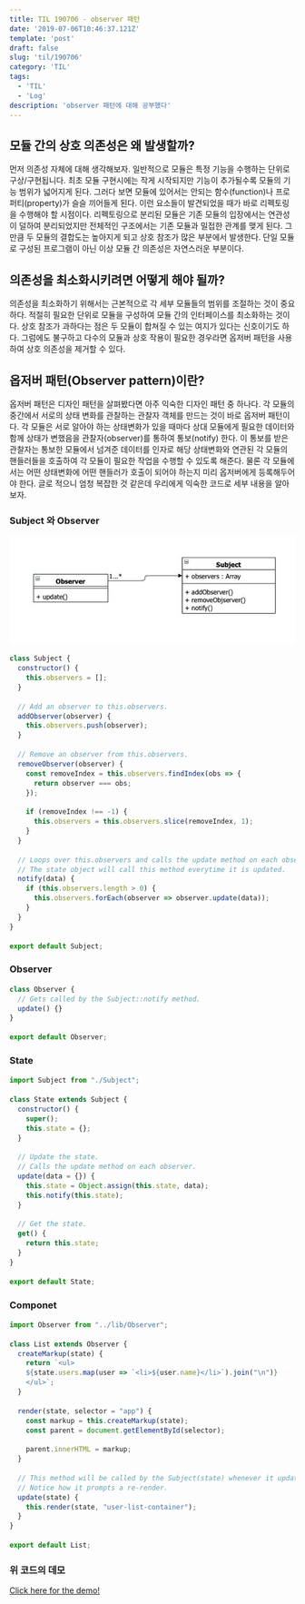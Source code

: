 ```yaml
---
title: TIL 190706 - observer 패턴
date: '2019-07-06T10:46:37.121Z'
template: 'post'
draft: false
slug: 'til/190706'
category: 'TIL'
tags:
  - 'TIL'
  - 'Log'
description: 'observer 패턴에 대해 공부했다'
---
```


## 모듈 간의 상호 의존성은 왜 발생할까?

 먼저 의존성 자체에 대해 생각해보자. 일반적으로 모듈은 특정 기능을 수행하는 단위로 구상/구현됩니다. 최초 모듈 구현시에는 작게 시작되지만 기능이 추가될수록 모듈의 기능 범위가 넓어지게 된다. 그러다 보면 모듈에 있어서는 안되는 함수(function)나 프로퍼티(property)가 슬슬 끼어들게 된다. 이런 요소들이 발견되었을 때가 바로 리펙토링을 수행해야 할 시점이다. 리펙토링으로 분리된 모듈은 기존 모듈의 입장에서는 연관성이 덜하여 분리되었지만 전체적인 구조에서는 기존 모듈과 밀접한 관계를 맺게 된다. 그만큼 두 모듈의 결합도는 높아지게 되고 상호 참조가 많은 부분에서 발생한다. 단일 모듈로 구성된 프로그램이 아닌 이상 모듈 간 의존성은 자연스러운 부분이다.

## 의존성을 최소화시키려면 어떻게 해야 될까?

 의존성을 최소화하기 위해서는 근본적으로 각 세부 모듈들의 범위를 조절하는 것이 중요하다. 적절히 필요한 단위로 모듈을 구성하여 모듈 간의 인터페이스를 최소화하는 것이다. 상호 참조가 과하다는 점은 두 모듈이 합쳐질 수 있는 여지가 있다는 신호이기도 하다. 그럼에도 불구하고 다수의 모듈과 상호 작용이 필요한 경우라면 옵저버 패턴을 사용하여 상호 의존성을 제거할 수 있다.

## 옵저버 패턴(Observer pattern)이란?

   옵저버 패턴은 디자인 패턴을 살펴봤다면 아주 익숙한 디자인 패턴 중 하나다. 각 모듈의 중간에서 서로의 상태 변화를 관찰하는 관찰자 객체를 만드는 것이 바로 옵저버 패턴이다. 각 모듈은 서로 알아야 하는 상태변화가 있을 때마다 상대 모듈에게 필요한 데이터와 함께 상태가 변했음을 관찰자(observer)를 통하여 통보(notify)  한다. 이 통보를 받은 관찰자는 통보한 모듈에서 넘겨준 데이터를 인자로 해당 상태변화와 연관된 각 모듈의 핸들러들을 호출하여 각 모듈이 필요한 작업을 수행할 수 있도록 해준다. 물론 각 모듈에서는 어떤 상태변화에 어떤 핸들러가 호출이 되어야 하는지 미리 옵저버에게 등록해두어야 한다. 글로 적으니 엄청 복잡한 것 같은데 우리에게 익숙한 코드로 세부 내용을 알아보자.



### Subject 와 Observer

![image-20190708233730255](assets/image-20190708233730255.png)

```js
class Subject {
  constructor() {
    this.observers = [];
  }

  // Add an observer to this.observers.
  addObserver(observer) {
    this.observers.push(observer);
  }

  // Remove an observer from this.observers.
  removeObserver(observer) {
    const removeIndex = this.observers.findIndex(obs => {
      return observer === obs;
    });

    if (removeIndex !== -1) {
      this.observers = this.observers.slice(removeIndex, 1);
    }
  }

  // Loops over this.observers and calls the update method on each observer.
  // The state object will call this method everytime it is updated.
  notify(data) {
    if (this.observers.length > 0) {
      this.observers.forEach(observer => observer.update(data));
    }
  }
}

export default Subject;
```
### Observer

```js
class Observer {
  // Gets called by the Subject::notify method.
  update() {}
}

export default Observer;
```

### State

```js
import Subject from "./Subject";

class State extends Subject {
  constructor() {
    super();
    this.state = {};
  }

  // Update the state.
  // Calls the update method on each observer.
  update(data = {}) {
    this.state = Object.assign(this.state, data);
    this.notify(this.state);
  }

  // Get the state.
  get() {
    return this.state;
  }
}

export default State;
```
### Componet
```js
import Observer from "../lib/Observer";

class List extends Observer {
  createMarkup(state) {
    return `<ul>
    ${state.users.map(user => `<li>${user.name}</li>`).join("\n")}
    </ul>`;
  }

  render(state, selector = "app") {
    const markup = this.createMarkup(state);
    const parent = document.getElementById(selector);

    parent.innerHTML = markup;
  }

  // This method will be called by the Subject(state) whenever it updates.
  // Notice how it prompts a re-render.
  update(state) {
    this.render(state, "user-list-container");
  }
}

export default List;
```

### 위 코드의 데모

[Click here for the demo!](https://codesandbox.io/s/vqq4vvxl20?view=preview)